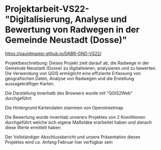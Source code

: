 # Projektarbeit-VS22- "Digitalisierung, Analyse und Bewertung von Radwegen in der Gemeinde Neustadt (Dosse)​"

https://pauldmaster.github.io/DABR-GND-VS22/

Projektbeschreibung:
Dieses Projekt zielt darauf ab, die Radwege in der Gemeinde Neustadt (Dosse) zu digitalisieren, analysieren und zu bewerten. Die Verwendung von QGIS ermöglicht eine effiziente Erfassung von geografischen Daten, Analyse von Radwegen und die Erstellung aussagekräftiger Karten.

Die Darstellung innerhalb des Browsers wurde mit "QGIS2Web" durchgeführt

Die Hintergrund Kartendaten stammen von Openstreetmap

Die Bewertung wurde innerhlab unserers Projektes von 2 Komillitonen durchgeführt welche sich eigene Maßstäbe erarbeitet haben und danach diese Werte ermittelt haben

Der Vollständiger Abschlussbericht und unsere Präsentation dieses Projektes wird ca. Anfang Februar hier verfügbar sein
